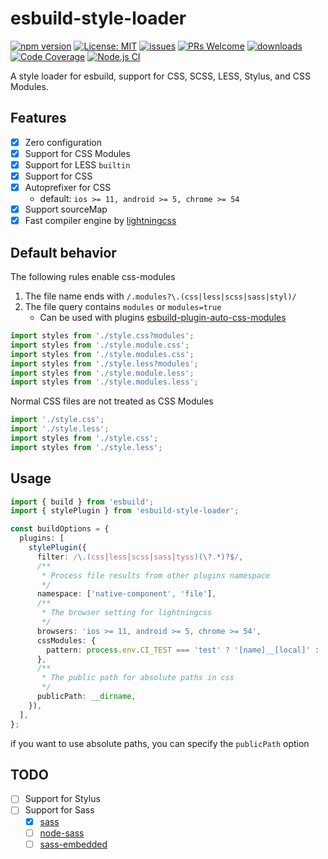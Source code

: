 # esbuild-style-loader

[![npm version](https://badge.fury.io/js/esbuild-style-loader.svg)](https://badge.fury.io/js/esbuild-style-loader)
[![License: MIT](https://img.shields.io/badge/License-MIT-yellow.svg)](https://opensource.org/licenses/MIT)
[![issues](https://img.shields.io/github/issues/noyobo/esbuild-style-loader.svg)](https://github.com/noyobo/esbuild-style-loader/issues)
[![PRs Welcome](https://img.shields.io/badge/PRs-welcome-brightgreen.svg)](#contributing)
[![downloads](https://img.shields.io/npm/dm/esbuild-style-loader.svg)](https://www.npmjs.com/package/esbuild-style-loader)
[![Code Coverage](https://codecov.io/gh/noyobo/esbuild-style-loader/branch/main/graph/badge.svg)](https://codecov.io/gh/noyobo/esbuild-style-loader)
[![Node.js CI](https://github.com/noyobo/esbuild-style-loader/actions/workflows/node.js.yml/badge.svg)](https://github.com/noyobo/esbuild-style-loader/actions/workflows/node.js.yml)

A style loader for esbuild, support for CSS, SCSS, LESS, Stylus, and CSS Modules.

## Features

- [x] Zero configuration
- [x] Support for CSS Modules
- [x] Support for LESS `builtin`
- [x] Support for CSS
- [x] Autoprefixer for CSS
  - default: `ios >= 11, android >= 5, chrome >= 54`
- [x] Support sourceMap
- [x] Fast compiler engine by [lightningcss](https://lightningcss.dev/)

## Default behavior

The following rules enable css-modules

1. The file name ends with `/.modules?\.(css|less|scss|sass|styl)/`
2. The file query contains `modules` or `modules=true`
   - Can be used with plugins [esbuild-plugin-auto-css-modules](https://www.npmjs.com/package/esbuild-plugin-auto-css-modules)

```ts
import styles from './style.css?modules';
import styles from './style.module.css';
import styles from './style.modules.css';
import styles from './style.less?modules';
import styles from './style.module.less';
import styles from './style.modules.less';
```

Normal CSS files are not treated as CSS Modules

```ts
import './style.css';
import './style.less';
import styles from './style.css';
import styles from './style.less';
```

## Usage

```ts
import { build } from 'esbuild';
import { stylePlugin } from 'esbuild-style-loader';

const buildOptions = {
  plugins: [
    stylePlugin({
      filter: /\.(css|less|scss|sass|tyss)(\?.*)?$/,
      /**
       * Process file results from other plugins namespace
       */
      namespace: ['native-component', 'file'],
      /**
       * The browser setting for lightningcss
       */
      browsers: 'ios >= 11, android >= 5, chrome >= 54',
      cssModules: {
        pattern: process.env.CI_TEST === 'test' ? '[name]__[local]' : '[local]__[hash]',
      },
      /**
       * The public path for absolute paths in css
       */
      publicPath: __dirname,
    }),
  ],
};
```

if you want to use absolute paths, you can specify the `publicPath` option

## TODO

- [ ] Support for Stylus
- [ ] Support for Sass
  - [x] [sass](https://www.npmjs.com/package/sass)
  - [ ] [node-sass](https://www.npmjs.com/package/node-sass)
  - [ ] [sass-embedded](https://www.npmjs.com/package/sass-embedded)
